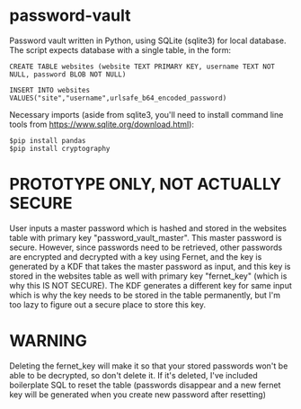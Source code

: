 
# password-vault
Password vault written in Python, using SQLite (sqlite3) for local database.
The script expects database with a single table, in the form:

`CREATE TABLE websites (website TEXT PRIMARY KEY, username TEXT NOT NULL, password BLOB NOT NULL)`

`INSERT INTO websites VALUES("site","username",urlsafe_b64_encoded_password)`


Necessary imports (aside from sqlite3, you'll need to install command line tools from https://www.sqlite.org/download.html):

`$pip install pandas`\
`$pip install cryptography`

# PROTOTYPE ONLY, NOT ACTUALLY SECURE
User inputs a master password which is hashed and stored in the websites table with primary key "password_vault_master". This master password is secure. However, since passwords need to be retrieved, other passwords are encrypted and decrypted with a key using Fernet, and the key is generated by a KDF that takes the master password as input, and this key is stored in the websites table as well with primary key "fernet_key" (which is why this IS NOT SECURE).
The KDF generates a different key for same input which is why the key needs to be stored in the table permanently, but I'm too lazy to figure out a secure place to store this key.

# WARNING
Deleting the fernet_key will make it so that your stored passwords won't be able to be decrypted, so don't delete it. If it's deleted, I've included boilerplate SQL to reset the table (passwords disappear and a new fernet key will be generated when you create new password after resetting)
